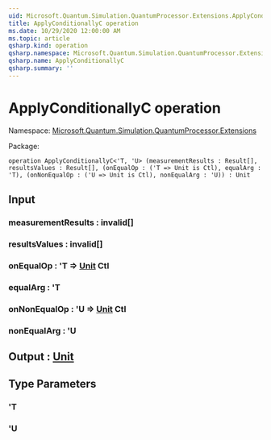 ```yaml
---
uid: Microsoft.Quantum.Simulation.QuantumProcessor.Extensions.ApplyConditionallyC
title: ApplyConditionallyC operation
ms.date: 10/29/2020 12:00:00 AM
ms.topic: article
qsharp.kind: operation
qsharp.namespace: Microsoft.Quantum.Simulation.QuantumProcessor.Extensions
qsharp.name: ApplyConditionallyC
qsharp.summary: ''
---
```


# ApplyConditionallyC operation

Namespace: [Microsoft.Quantum.Simulation.QuantumProcessor.Extensions](xref:Microsoft.Quantum.Simulation.QuantumProcessor.Extensions)

Package: [](https://nuget.org/packages/)




```qsharp
operation ApplyConditionallyC<'T, 'U> (measurementResults : Result[], resultsValues : Result[], (onEqualOp : ('T => Unit is Ctl), equalArg : 'T), (onNonEqualOp : ('U => Unit is Ctl), nonEqualArg : 'U)) : Unit
```


## Input

### measurementResults : __invalid<Result>__[]




### resultsValues : __invalid<Result>__[]




### onEqualOp : 'T => [Unit](xref:microsoft.quantum.lang-ref.unit) Ctl




### equalArg : 'T




### onNonEqualOp : 'U => [Unit](xref:microsoft.quantum.lang-ref.unit) Ctl




### nonEqualArg : 'U





## Output : [Unit](xref:microsoft.quantum.lang-ref.unit)



## Type Parameters

### 'T


### 'U

